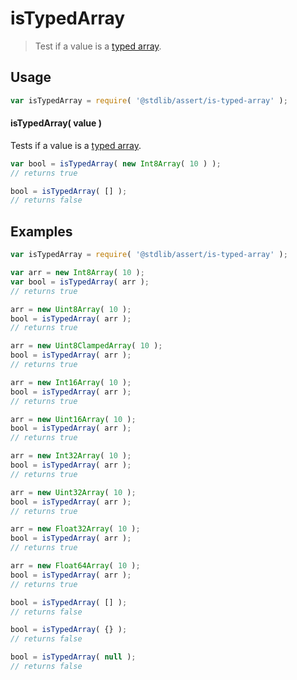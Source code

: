 # isTypedArray

> Test if a value is a [typed array][mdn-typed-array].


<section class="usage">

## Usage

``` javascript
var isTypedArray = require( '@stdlib/assert/is-typed-array' );
```

#### isTypedArray( value )

Tests if a value is a [typed array][mdn-typed-array].

``` javascript
var bool = isTypedArray( new Int8Array( 10 ) );
// returns true

bool = isTypedArray( [] );
// returns false
```

</section>

<!-- /.usage -->


<section class="examples">

## Examples

``` javascript
var isTypedArray = require( '@stdlib/assert/is-typed-array' );

var arr = new Int8Array( 10 );
var bool = isTypedArray( arr );
// returns true

arr = new Uint8Array( 10 );
bool = isTypedArray( arr );
// returns true

arr = new Uint8ClampedArray( 10 );
bool = isTypedArray( arr );
// returns true

arr = new Int16Array( 10 );
bool = isTypedArray( arr );
// returns true

arr = new Uint16Array( 10 );
bool = isTypedArray( arr );
// returns true

arr = new Int32Array( 10 );
bool = isTypedArray( arr );
// returns true

arr = new Uint32Array( 10 );
bool = isTypedArray( arr );
// returns true

arr = new Float32Array( 10 );
bool = isTypedArray( arr );
// returns true

arr = new Float64Array( 10 );
bool = isTypedArray( arr );
// returns true

bool = isTypedArray( [] );
// returns false

bool = isTypedArray( {} );
// returns false

bool = isTypedArray( null );
// returns false
```

</section>

<!-- /.examples -->


<section class="links">

[mdn-typed-array]: https://developer.mozilla.org/en-US/docs/Web/JavaScript/Typed_arrays

</section>

<!-- /.links -->
